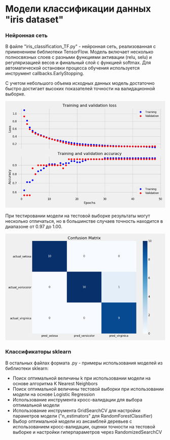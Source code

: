 # Модели классификации данных "iris dataset"

### Нейронная сеть

В файле "iris_classification_TF.py" - нейронная сеть, реализованная с применением библиотеки TensorFlow. Модель включает несколько полносвязных слоев с разными функциями активации (relu, selu) и регуляризацией весов и финальный слой с функцией softmax. Для автоматической остановки процесса обучения используется инструмент callbacks.EarlyStopping.

С учетом небольшого объема исходных данных модель достаточно быстро достигает высоких показателей точности на валидационной выборке.

![nn_training.png](nn_training.png)

При тестировании модели на тестовой выборке результаты могут несколько отличаться, но в большинстве случаев точность находится в диапазоне от 0.97 до 1.00.

![nn_confusion.png](nn_confusion.png)

### Классификаторы sklearn

В остальных файлах формата .py - примеры использования моделей из библиотеки sklearn:
- Поиск оптимальной величины k при использовании модели на основе алгоритма K Nearest Neighbors
- Поиск оптимальной величины тестовой выборки при использовании модели на основе Logistic Regression
- Использование инструмента кросс-валидации для выбора оптимальной модели
- Использование инструмента GridSearchCV для настройки параметров модели ("n_estimators" для RandomForestClassifier)
- Выбор оптимальной модели из ансамблей деревьев с использованием кросс-валидации, оценки точности на тестовой выборке и настройки гиперпараметров через RandomizedSearchCV
